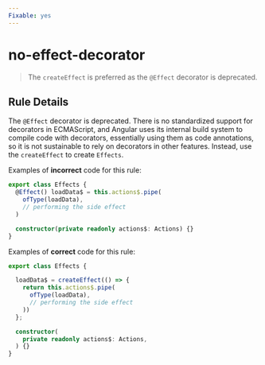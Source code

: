 ```yaml
---
Fixable: yes
---
```


# no-effect-decorator

> The `createEffect` is preferred as the `@Effect` decorator is deprecated.

<!-- Everything above this generated, do not edit -->
<!-- MANUAL-DOC:START -->

## Rule Details

The `@Effect` decorator is deprecated. There is no standardized support for decorators in ECMAScript, and Angular uses its internal build system to compile code with decorators, essentially using them as code annotations, so it is not sustainable to rely on decorators in other features. Instead, use the `createEffect` to create `Effects`.

Examples of **incorrect** code for this rule:

```ts
export class Effects {
  @Effect() loadData$ = this.actions$.pipe(
    ofType(loadData),
    // performing the side effect
  )

  constructor(private readonly actions$: Actions) {}
}
```

Examples of **correct** code for this rule:

```ts
export class Effects {

  loadData$ = createEffect(() => {
    return this.actions$.pipe(
      ofType(loadData),
      // performing the side effect
    ))
  };

  constructor(
    private readonly actions$: Actions,
  ) {}
}
```
